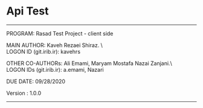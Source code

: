 # Api Test

****************************************************************

 PROGRAM:   Rasad Test Project - client side
 
 MAIN AUTHOR:    Kaveh Rezaei Shiraz. \\\
    LOGON ID (git.irib.ir):    kavehrs
 
 OTHER CO-AUTHORs:    Ali Emami,  Maryam Mostafa Nazai Zanjani.\\\
    LOGON IDs (git.irib.ir):    a.emami, Nazari


 DUE DATE:  09/28/2020
 
 Version : 1.0.0
 
 ****************************************************************
